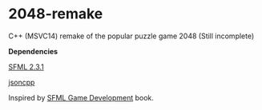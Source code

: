 # 2048-remake
C++ (MSVC14) remake of the popular puzzle game 2048
(Still incomplete)

**Dependencies**

[SFML 2.3.1](http://www.sfml-dev.org/download/sfml/2.3.1/)

[jsoncpp](https://github.com/open-source-parsers/jsoncpp)

Inspired by [SFML Game Development](https://www.packtpub.com/game-development/sfml-game-development) book.
